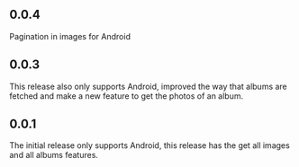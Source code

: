 ## 0.0.4
Pagination in images for Android

## 0.0.3
This release also only supports Android, improved the way that albums are fetched and make a new feature to get the photos of an album.

## 0.0.1
The initial release only supports Android, this release has the get all images and all albums features.
